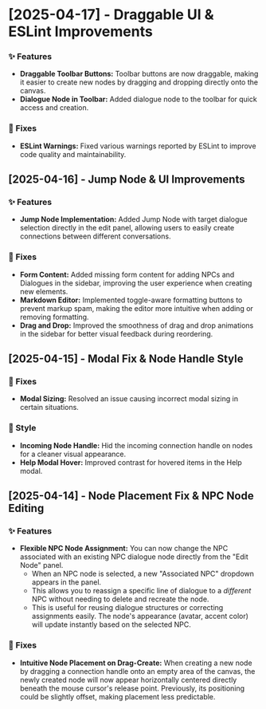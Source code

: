 # [2025-04-17] - Draggable UI & ESLint Improvements

### ✨ Features

*   **Draggable Toolbar Buttons:** Toolbar buttons are now draggable, making it easier to create new nodes by dragging and dropping directly onto the canvas.
*   **Dialogue Node in Toolbar:** Added dialogue node to the toolbar for quick access and creation.

### 🐛 Fixes

*   **ESLint Warnings:** Fixed various warnings reported by ESLint to improve code quality and maintainability.

## [2025-04-16] - Jump Node & UI Improvements

### ✨ Features

*   **Jump Node Implementation:** Added Jump Node with target dialogue selection directly in the edit panel, allowing users to easily create connections between different conversations.

### 🐛 Fixes

*   **Form Content:** Added missing form content for adding NPCs and Dialogues in the sidebar, improving the user experience when creating new elements.
*   **Markdown Editor:** Implemented toggle-aware formatting buttons to prevent markup spam, making the editor more intuitive when adding or removing formatting.
*   **Drag and Drop:** Improved the smoothness of drag and drop animations in the sidebar for better visual feedback during reordering.

## [2025-04-15] - Modal Fix & Node Handle Style

### 🐛 Fixes

*   **Modal Sizing:** Resolved an issue causing incorrect modal sizing in certain situations.

### 🎨 Style

*   **Incoming Node Handle:** Hid the incoming connection handle on nodes for a cleaner visual appearance.
*   **Help Modal Hover:** Improved contrast for hovered items in the Help modal.

## [2025-04-14] - Node Placement Fix & NPC Node Editing

### ✨ Features

*   **Flexible NPC Node Assignment:** You can now change the NPC associated with an existing NPC dialogue node directly from the "Edit Node" panel.
    *   When an NPC node is selected, a new "Associated NPC" dropdown appears in the panel.
    *   This allows you to reassign a specific line of dialogue to a *different* NPC without needing to delete and recreate the node.
    *   This is useful for reusing dialogue structures or correcting assignments easily. The node's appearance (avatar, accent color) will update instantly based on the selected NPC.

### 🐛 Fixes

*   **Intuitive Node Placement on Drag-Create:** When creating a new node by dragging a connection handle onto an empty area of the canvas, the newly created node will now appear horizontally centered directly beneath the mouse cursor's release point. Previously, its positioning could be slightly offset, making placement less predictable.